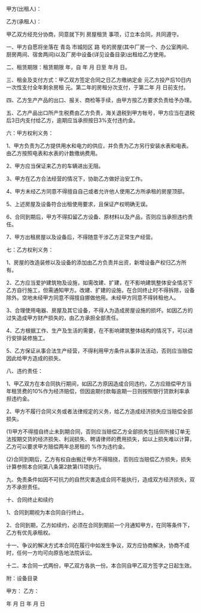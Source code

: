 
 


甲方(出租人)：


乙方(承租人)：


甲乙双方经充分协商，同意就下列
房屋租赁
事项，订立本合同，共同遵守。


一、甲方自愿将坐落在
青岛
市城阳区 路 号的房屋(其中厂房一个、办公室两间、厨房两间、宿舍两间)以及厂房中设备(详见设备目录)出租给乙方使用。


二、租赁期限：租赁期限 年，自 年 月 日至 年月 日。


三、租金及支付方式：甲乙双方签定合同之日乙方缴纳定金 元乙方投产后10日内一次性支付全年剩余房租 元。第二年的房租分次支付，于第二年 月 日前支付。


四、乙方生产产品的出口、报关、商检等手续，由甲方按乙方要求负责给予办理。


五、乙方产品出口所产生税费由乙方负责，海关退税到甲方帐号，甲方应当在退税后3日内支付给乙方，逾期应当承担按日3%支付违约金。


六：甲方权利义务：


1、甲方负责为乙方提供用水和电力的供应，并负责为乙方另行安装水表和电表。由乙方按照电表和水表的计数缴纳费用。


2、甲方应当保证来乙方的车辆进出无阻。


3、甲方在乙方合法经营的情况下，协助乙方做好治安工作。


4、甲方未经乙方同意不得擅自自己或者允许他人使用乙方所承租的房屋顶部。


5、上述房屋及设备符合出租使用要求，且保证产权明确无误。


6、合同到期后，甲方不得扣留乙方设备、原材料以及产品，否则应当承担违约责任。


7、甲方出租房屋以及设备后，不得随意干涉乙方正常生产经营。


七：乙方权利义务：


1、房屋的改造装修以及设备的添加由乙方负责并出资，新增设备产权归乙方所有。


2、乙方应当爱护建筑物及设施，如需改建、扩建，在不影响建筑整体安全情况下乙方自行施工，但需通知甲方。改建、扩建的设施，在合同终止时不得拆除，设备除外。空地未经甲方同意不得擅自挪做他用。未经甲方同意不得转租他人。


3、合理使用电器、房屋及其它设备，不得人为造成房屋设施的损坏。如因乙方的过失造成甲方财产损失的，由乙方承担全部责任。


4、乙方根据工作、生产及生活的需要，在不影响建筑整体结构的情况下，可以进行安排装修施工。


5、乙方保证从事合法生产经营，不得利用甲方条件从事非法活动，否则应当赔偿因此给甲方造成的损失。


八、违约责任：


1、甲乙双方在本合同执行期间，如因乙方原因造成合同违约，乙方应赔偿甲方当年租赁费的10%作为经济赔偿，但因逾期付款每逾期一日则按照银行贷款利率承担违约金。


2、甲方不履行合同义务或者法律规定的义务，给乙方造成经济损失应当赔偿全部损失。


(1)甲方不得擅自终止未到期合同，否则应当赔偿乙方全部损失包括但所接订单无法按期交货的经济损失、利润损失、聘请律师的费用损失，如以上损失难以计算，乙方可以要求甲方赔偿两年总房租的 %作为违约金。


(2)合同到期后，乙方有权自由搬迁甲方不得阻挠，否则应当赔偿乙方损失，损失计算参照本合同第八条第2款第(1)项执行。


九、免责条件如因不可抗力的自然灾害造成合同不能执行，造成双方经济损失，双方不承担责任。


十、合同终止和续约


1、合同到期视为本合同自行终止。


2、合同到期，乙方如续约，必须在合同到期前一个月通知甲方，在同等条件下，乙方有优先承租权。


十一、争议的解决方式本合同在履行中如发生争议，双方应协商解决，协商不成时，任何一方均可向原告地法院诉讼。


十二、本合同一式两份，甲乙双方各执一份。本合同自甲乙双方签字之日起生效。


附：设备目录


甲方： 乙方：


年 月 日 年 月 日
 


 

 
 
 
 
 
  


  
 

  


  


  
 
 
 
 

